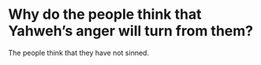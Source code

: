 # Why do the people think that Yahweh’s anger will turn from them?

The people think that they have not sinned.
